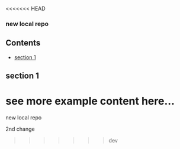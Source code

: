 <<<<<<< HEAD
### new local repo

## Contents
* [section 1](#section-1)

## section 1
see more example content here...
=======
new local repo

2nd change
>>>>>>> dev
